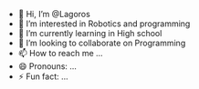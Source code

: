 - 👋 Hi, I’m @Lagoros
- 👀 I’m interested in Robotics and programming 
- 🌱 I’m currently learning in High school 
- 💞️ I’m looking to collaborate on Programming 
- 📫 How to reach me ...
- 😄 Pronouns: ...
- ⚡ Fun fact: ...

<!---
Lagoros/Lagoros is a ✨ special ✨ repository because its `README.md` (this file) appears on your GitHub profile.
You can click the Preview link to take a look at your changes.
--->
